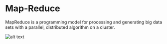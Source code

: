 # Map-Reduce

MapReduce is a programming model for processing and generating big data sets with a parallel, distributed algorithm on a cluster.

![alt text](https://github.com/roylee0704/system-designs/blob/master/map-reduce/assets/map-reduce.png?raw=true)
